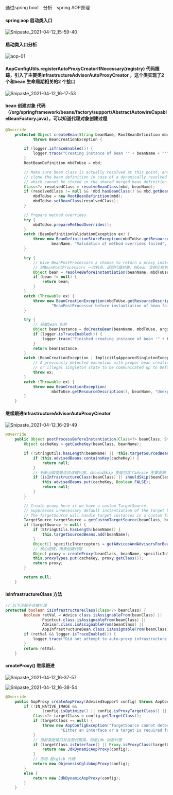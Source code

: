 通过spring boot　分析　spring AOP原理



#### spring aop 启动类入口

![Snipaste_2021-04-12_15-59-40](../spring/img//Snipaste_2021-04-12_15-59-40.png)

#### 启动类入口分析

![aop-01](../spring/img//aop-01.png)

#### AopConfigUtils.registerAutoProxyCreatorIfNecessary(registry) 代码跟踪，引入了主要类**InfrastructureAdvisorAutoProxyCreator** ，这个类实现了2个和bean 生命周期相关的2 个接口

![Snipaste_2021-04-12_16-17-53](../spring/img//Snipaste_2021-04-12_16-17-53.png)



#### bean 创建对象 代码（/org/springframework/beans/factory/support/AbstractAutowireCapableBeanFactory.java），可以知道代理对象创建过程

```java
@Override
	protected Object createBean(String beanName, RootBeanDefinition mbd, @Nullable Object[] args)
			throws BeanCreationException {

		if (logger.isTraceEnabled()) {
			logger.trace("Creating instance of bean '" + beanName + "'");
		}
		RootBeanDefinition mbdToUse = mbd;

		// Make sure bean class is actually resolved at this point, and
		// clone the bean definition in case of a dynamically resolved Class
		// which cannot be stored in the shared merged bean definition.
		Class<?> resolvedClass = resolveBeanClass(mbd, beanName);
		if (resolvedClass != null && !mbd.hasBeanClass() && mbd.getBeanClassName() != null) {
			mbdToUse = new RootBeanDefinition(mbd);
			mbdToUse.setBeanClass(resolvedClass);
		}

		// Prepare method overrides.
		try {
			mbdToUse.prepareMethodOverrides();
		}
		catch (BeanDefinitionValidationException ex) {
			throw new BeanDefinitionStoreException(mbdToUse.getResourceDescription(),
					beanName, "Validation of method overrides failed", ex);
		}

		try {
			// Give BeanPostProcessors a chance to return a proxy instead of the target bean instance.
            // 给BeanPostProcessors 一次机会，返回代理对象，在bean 实例化前执行
			Object bean = resolveBeforeInstantiation(beanName, mbdToUse);
			if (bean != null) {
				return bean;
			}
		}
		catch (Throwable ex) {
			throw new BeanCreationException(mbdToUse.getResourceDescription(), beanName,
					"BeanPostProcessor before instantiation of bean failed", ex);
		}

		try {
            // 获取bean 实例
			Object beanInstance = doCreateBean(beanName, mbdToUse, args);
			if (logger.isTraceEnabled()) {
				logger.trace("Finished creating instance of bean '" + beanName + "'");
			}
			return beanInstance;
		}
		catch (BeanCreationException | ImplicitlyAppearedSingletonException ex) {
			// A previously detected exception with proper bean creation context already,
			// or illegal singleton state to be communicated up to DefaultSingletonBeanRegistry.
			throw ex;
		}
		catch (Throwable ex) {
			throw new BeanCreationException(
					mbdToUse.getResourceDescription(), beanName, "Unexpected exception during bean creation", ex);
		}
	}
```

#### 继续跟进InfrastructureAdvisorAutoProxyCreator 

![Snipaste_2021-04-12_16-29-49](../spring/img//Snipaste_2021-04-12_16-29-49.png)

```java
@Override
	public Object postProcessBeforeInstantiation(Class<?> beanClass, String beanName) {
		Object cacheKey = getCacheKey(beanClass, beanName);

		if (!StringUtils.hasLength(beanName) || !this.targetSourcedBeans.contains(beanName)) {
			if (this.advisedBeans.containsKey(cacheKey)) {
				return null;
			}
            // 判断当前类是否应该被代理，shouldSkip 里面包含了advice 主要逻辑
			if (isInfrastructureClass(beanClass) || shouldSkip(beanClass, beanName)) {
				this.advisedBeans.put(cacheKey, Boolean.FALSE);
				return null;
			}
		}

		// Create proxy here if we have a custom TargetSource.
		// Suppresses unnecessary default instantiation of the target bean:
		// The TargetSource will handle target instances in a custom fashion.
		TargetSource targetSource = getCustomTargetSource(beanClass, beanName);
		if (targetSource != null) {
			if (StringUtils.hasLength(beanName)) {
				this.targetSourcedBeans.add(beanName);
			}
			Object[] specificInterceptors = getAdvicesAndAdvisorsForBean(beanClass, beanName, targetSource);
            // 核心逻辑，用来创建代理
			Object proxy = createProxy(beanClass, beanName, specificInterceptors, targetSource);
			this.proxyTypes.put(cacheKey, proxy.getClass());
			return proxy;
		}

		return null;
	}
```

#### isInfrastructureClass 方法

```java
// 以下注解不会被代理
protected boolean isInfrastructureClass(Class<?> beanClass) {
		boolean retVal = Advice.class.isAssignableFrom(beanClass) ||
				Pointcut.class.isAssignableFrom(beanClass) ||
				Advisor.class.isAssignableFrom(beanClass) ||
				AopInfrastructureBean.class.isAssignableFrom(beanClass);
		if (retVal && logger.isTraceEnabled()) {
			logger.trace("Did not attempt to auto-proxy infrastructure class [" + beanClass.getName() + "]");
		}
		return retVal;
	}
```



#### createProxy() 继续跟进

![Snipaste_2021-04-12_16-37-57](../spring/img//Snipaste_2021-04-12_16-37-57.png)



![Snipaste_2021-04-12_16-38-54](../spring/img//Snipaste_2021-04-12_16-38-54.png)



```java
@Override
	public AopProxy createAopProxy(AdvisedSupport config) throws AopConfigException {
		if (!IN_NATIVE_IMAGE &&
				(config.isOptimize() || config.isProxyTargetClass() || hasNoUserSuppliedProxyInterfaces(config))) {
			Class<?> targetClass = config.getTargetClass();
			if (targetClass == null) {
				throw new AopConfigException("TargetSource cannot determine target class: " +
						"Either an interface or a target is required for proxy creation.");
			}
            // 当前类是接口并且是代理类，则是jdk 动态代理
			if (targetClass.isInterface() || Proxy.isProxyClass(targetClass)) {
				return new JdkDynamicAopProxy(config);
			}
            // 否则 是cglib 代理
			return new ObjenesisCglibAopProxy(config);
		}
		else {
			return new JdkDynamicAopProxy(config);
		}
	}
```

